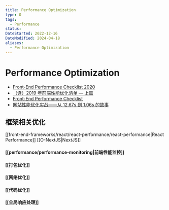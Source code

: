 ```yaml
---
title: Performance Optimization
type: O
tags:
  - Performance
status: 
DateStarted: 2022-12-16
DateModified: 2024-04-18
aliases:
  - Performance Optimization
---
```


# Performance Optimization

- [Front-End Performance Checklist 2020](https://link.juejin.cn?target=https%3A%2F%2Fwww.smashingmagazine.com%2F2020%2F01%2Ffront-end-performance-checklist-2020-pdf-pages%2F%23top "https://www.smashingmagazine.com/2020/01/front-end-performance-checklist-2020-pdf-pages/#top")
- [（译）2019 年前端性能优化清单 — 上篇](https://juejin.cn/post/6844903765682683911 "https://juejin.cn/post/6844903765682683911")
- [Front-End Performance Checklist](https://link.juejin.cn?target=https%3A%2F%2Fgithub.com%2Fthedaviddias%2FFront-End-Performance-Checklist " https://github.com/thedaviddias/Front-End-Performance-Checklist")
- [网站性能优化实战——从 12.67s 到 1.06s 的故事](https://juejin.cn/post/6844903655330562062 "https://juejin.cn/post/6844903655330562062")

## 框架相关优化

[[front-end-frameworks/react/react-performance/react-performance|React Performance]]
[[O-NextJS|NextJS]]

#### [[performance/performance-monitoring|前端性能监控]]

#### [[打包优化]]

#### [[网络优化]]

#### [[代码优化]]

#### [[全局响应处理]]
